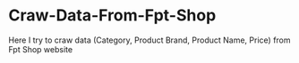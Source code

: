 # Craw-Data-From-Fpt-Shop 
Here I try to craw data (Category, Product Brand, Product Name, Price) from Fpt Shop website 
